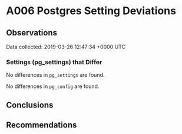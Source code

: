 # A006 Postgres Setting Deviations #

## Observations ##
Data collected: 2019-03-26 12:47:34 +0000 UTC  

### Settings (pg_settings) that Differ ###

No differences in `pg_settings` are found.


No differences in `pg_config` are found.



## Conclusions ##


## Recommendations ##

